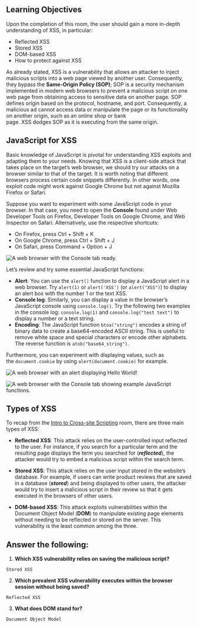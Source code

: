 
## Learning Objectives

Upon the completion of this room, the user should gain a more in-depth understanding of XSS, in particular:

- Reflected XSS
- Stored XSS
- DOM-based XSS
- How to protect against XSS

As already stated, XSS is a vulnerability that allows an attacker to inject malicious scripts into a web page viewed by another user. Consequently, they bypass the **Same-Origin Policy (SOP)**; SOP is a security mechanism implemented in modern web browsers to prevent a malicious script on one web page from obtaining access to sensitive data on another page. SOP defines origin based on the protocol, hostname, and port. Consequently, a malicious ad cannot access data or manipulate the page or its functionality on another origin, such as an online shop or bank page. XSS dodges SOP as it is executing from the same origin.

## JavaScript for XSS

Basic knowledge of JavaScript is pivotal for understanding XSS exploits and adapting them to your needs. Knowing that XSS is a client-side attack that takes place on the target’s web browser, we should try our attacks on a browser similar to that of the target. It is worth noting that different browsers process certain code snippets differently. In other words, one exploit code might work against Google Chrome but not against Mozilla Firefox or Safari.

Suppose you want to experiment with some JavaScript code in your browser. In that case, you need to open the **Console** found under Web Developer Tools on Firefox, Developer Tools on Google Chrome, and Web Inspector on Safari. Alternatively, use the respective shortcuts:

- On Firefox, press Ctrl + Shift + K
- On Google Chrome, press Ctrl + Shift + J
- On Safari, press Command + Option + J

![A web browser with the Console tab ready.](https://tryhackme-images.s3.amazonaws.com/user-uploads/5f04259cf9bf5b57aed2c476/room-content/ea22f6ec937fa5d9c24dc024372e357b.png)  

Let’s review and try some essential JavaScript functions:

- **Alert**: You can use the `alert()` function to display a JavaScript alert in a web browser. Try `alert(1)` or `alert('XSS')` (or `alert("XSS")`) to display an alert box with the number 1 or the text XSS.
- **Console log**: Similarly, you can display a value in the browser’s JavaScript console using `console.log()`. Try the following two examples in the console log: `console.log(1)` and `console.log("test text")` to display a number or a text string.
- **Encoding**: The JavaScript function `btoa("string")` encodes a string of binary data to create a base64-encoded ASCII string. This is useful to remove white space and special characters or encode other alphabets. The reverse function is `atob("base64_string")`.

Furthermore, you can experiment with displaying values, such as the `document.cookie` by using `alert(document.cookie)` for example.

![A web browser with an alert displaying Hello World!](https://tryhackme-images.s3.amazonaws.com/user-uploads/5f04259cf9bf5b57aed2c476/room-content/0ba756c3c7a74a2cc0fecdca6311b117.png)  

![A web browser with the Console tab showing example JavaScript functions.](https://tryhackme-images.s3.amazonaws.com/user-uploads/5f04259cf9bf5b57aed2c476/room-content/35bc1c17a4e32135c8a75593c0fbba7f.png)  

## Types of XSS

To recap from the [Intro to Cross-site Scripting](https://tryhackme.com/room/xss) room, there are three main types of XSS:

- **Reflected XSS**: This attack relies on the user-controlled input reflected to the user. For instance, if you search for a particular term and the resulting page displays the term you searched for (**_reflected_**), the attacker would try to embed a malicious script within the search term.

- **Stored XSS**: This attack relies on the user input stored in the website’s database. For example, if users can write product reviews that are saved in a database (**_stored_**) and being displayed to other users, the attacker would try to insert a malicious script in their review so that it gets executed in the browsers of other users.

- **DOM-based XSS**: This attack exploits vulnerabilities within the Document Object Model (**DOM**) to manipulate existing page elements without needing to be reflected or stored on the server. This vulnerability is the least common among the three.


## Answer the following:

1) **Which XSS vulnerability relies on saving the malicious script?**

```Answer
Stored XSS
```

2) **Which prevalent XSS vulnerability executes within the browser session without being saved?**

```Answer
Reflected XSS
```

3) **What does DOM stand for?**

```Answer
Document Object Model
```
